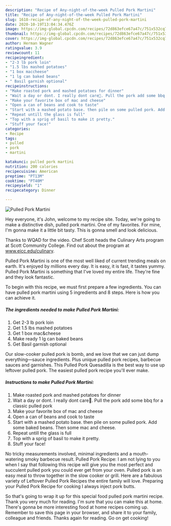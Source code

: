 ```yaml
---
description: "Recipe of Any-night-of-the-week Pulled Pork Martini"
title: "Recipe of Any-night-of-the-week Pulled Pork Martini"
slug: 1618-recipe-of-any-night-of-the-week-pulled-pork-martini
date: 2020-10-19T13:04:34.476Z
image: https://img-global.cpcdn.com/recipes/72d863efce67a47c/751x532cq70/pulled-pork-martini-recipe-main-photo.jpg
thumbnail: https://img-global.cpcdn.com/recipes/72d863efce67a47c/751x532cq70/pulled-pork-martini-recipe-main-photo.jpg
cover: https://img-global.cpcdn.com/recipes/72d863efce67a47c/751x532cq70/pulled-pork-martini-recipe-main-photo.jpg
author: Herman Wagner
ratingvalue: 3.9
reviewcount: 11
recipeingredient:
- "2-3 lb pork loin"
- "1.5 lbs mashed potatoes"
- "1 box maccheese"
- "1 lg can baked beans"
- " Basil garnish optional"
recipeinstructions:
- "Make roasted pork and mashed potatoes for dinner"
- "Wait a day or dont. I really dont care🤣. Pull the pork add some bbq for a classic pulled pork"
- "Make your favorite box of mac and cheese"
- "Open a can of beans and cook to taste"
- "Start with a mashed potato base. then pile on some pulled pork. Add some baked beans. Then some mac and cheese."
- "Repeat untill the glass is full"
- "Top with a sprig of basil to make it pretty."
- "Stuff your face!"
categories:
- Recipe
tags:
- pulled
- pork
- martini

katakunci: pulled pork martini 
nutrition: 200 calories
recipecuisine: American
preptime: "PT13M"
cooktime: "PT40M"
recipeyield: "1"
recipecategory: Dinner

---
```



![Pulled Pork Martini](https://img-global.cpcdn.com/recipes/72d863efce67a47c/751x532cq70/pulled-pork-martini-recipe-main-photo.jpg)

Hey everyone, it's John, welcome to my recipe site. Today, we're going to make a distinctive dish, pulled pork martini. One of my favorites. For mine, I'm gonna make it a little bit tasty. This is gonna smell and look delicious.

Thanks to WQAD for the video. Chef Scott heads the Culinary Arts program at Scott Community College. Find out about the program at www.eicc.edu/culinary.

Pulled Pork Martini is one of the most well liked of current trending meals on earth. It's enjoyed by millions every day. It is easy, it is fast, it tastes yummy. Pulled Pork Martini is something that I've loved my entire life. They're fine and they look fantastic.


To begin with this recipe, we must first prepare a few ingredients. You can have pulled pork martini using 5 ingredients and 8 steps. Here is how you can achieve it.

<!--inarticleads1-->

##### The ingredients needed to make Pulled Pork Martini:

1. Get 2-3 lb pork loin
1. Get 1.5 lbs mashed potatoes
1. Get 1 box mac&amp;cheese
1. Make ready 1 lg can baked beans
1. Get  Basil garnish optional


Our slow-cooker pulled pork is bomb, and we love that we can just dump everything—sauce ingredients. Plus unique pulled pork recipes, barbecue sauces and garnishes. This Pulled Pork Quesadilla is the best way to use up leftover pulled pork. The easiest pulled pork recipe you&#39;ll ever make. 

<!--inarticleads2-->

##### Instructions to make Pulled Pork Martini:

1. Make roasted pork and mashed potatoes for dinner
1. Wait a day or dont. I really dont care🤣. Pull the pork add some bbq for a classic pulled pork
1. Make your favorite box of mac and cheese
1. Open a can of beans and cook to taste
1. Start with a mashed potato base. then pile on some pulled pork. Add some baked beans. Then some mac and cheese.
1. Repeat untill the glass is full
1. Top with a sprig of basil to make it pretty.
1. Stuff your face!


No tricky measurements involved, minimal ingredients and a mouth-watering smoky barbecue result. Pulled Pork Recipe: I am not lying to you when I say that following this recipe will give you the most perfect and succulent pulled pork you could ever get from your oven. Pulled pork is an easy meal to throw together in the slow cooker or grill. Here are a fabulous variety of Leftover Pulled Pork Recipes the entire family will love. Preparing your Pulled Pork Recipe for cooking I always inject pork butts. 

So that's going to wrap it up for this special food pulled pork martini recipe. Thank you very much for reading. I'm sure that you can make this at home. There's gonna be more interesting food at home recipes coming up. Remember to save this page in your browser, and share it to your family, colleague and friends. Thanks again for reading. Go on get cooking!
